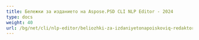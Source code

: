 ```yaml
---
title: Бележки за изданието на Aspose.PSD CLI NLP Editor - 2024
type: docs
weight: 40
url: /bg/net/cli/nlp-editor/beliozhki-za-izdaniyetonapoiskoviq-redaktor-2024/
---
```

